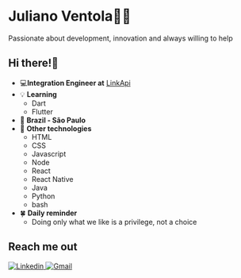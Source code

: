# Juliano Ventola👨‍💻

Passionate about development, innovation and always willing to help

## Hi there!👋
- 💻**Integration Engineer at**  [LinkApi](https://www.linkapi.solutions/)
- 💡 **Learning** 
	- Dart
	- Flutter
- 📍 **Brazil - São Paulo**
-  🧠 **Other technologies**
	-  HTML
	-  CSS
	- Javascript
	- Node
	- React
	- React Native
	- Java
	- Python
	- bash
- 🍀 **Daily reminder** 
	- Doing only what we like is a privilege, not a choice
## Reach me out 
[![Linkedin](https://img.shields.io/badge/Linkedin-blue?labelColor=blue&style=for-the-badge&logo=linkedin&logoColor=white)](https://www.linkedin.com/in/juliano-ventola-04924a50/)[
![Gmail](https://img.shields.io/badge/Gmail-red?labelColor=white&style=for-the-badge&logo=gmail)](mailto:ventolajuliano@gmail.com)
